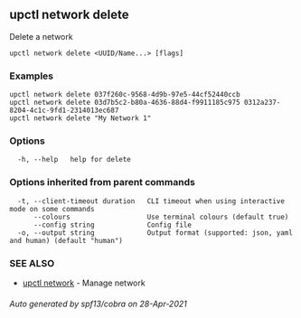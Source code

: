 ## upctl network delete

Delete a network

```
upctl network delete <UUID/Name...> [flags]
```

### Examples

```
upctl network delete 037f260c-9568-4d9b-97e5-44cf52440ccb
upctl network delete 03d7b5c2-b80a-4636-88d4-f9911185c975 0312a237-8204-4c1c-9fd1-2314013ec687
upctl network delete "My Network 1"
```

### Options

```
  -h, --help   help for delete
```

### Options inherited from parent commands

```
  -t, --client-timeout duration   CLI timeout when using interactive mode on some commands
      --colours                   Use terminal colours (default true)
      --config string             Config file
  -o, --output string             Output format (supported: json, yaml and human) (default "human")
```

### SEE ALSO

* [upctl network](upctl_network.md)	 - Manage network

###### Auto generated by spf13/cobra on 28-Apr-2021
